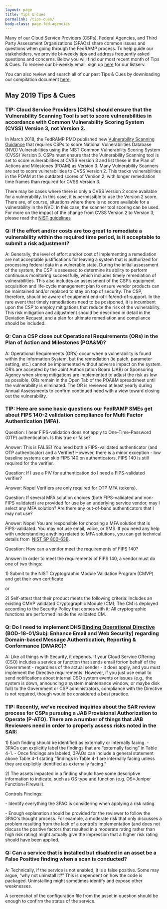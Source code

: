 ```yaml
---
layout: page
title: Tips & Cues
permalink: /tips-cues/
body-class: page-fed-agencies
---
```

Many of our Cloud Service Providers (CSPs), Federal Agencies, and Third Party Assessment Organizations (3PAOs) share common issues and questions when going through the FedRAMP process. To help guide our stakeholders, we provide bi-weekly tips and address frequently asked questions and concerns. Below you will find our most recent month of Tips & Cues. To receive our bi-weekly email, sign up [here](https://public.govdelivery.com/accounts/USGSA/subscriber/new?qsp=USGSA_2224) for our listserv. 

You can also review and search all of our past Tips & Cues by downloading our compilation document <a href="{{site.baseurl}}/assets/resources/documents/FedRAMP_Tips_and_Cues.pdf">here</a>.
<h2>May 2019 Tips & Cues</h2>

<div class="q3">
<h3>TIP: Cloud Service Providers (CSPs) should ensure that the Vulnerability Scanning Tool is set to score vulnerabilities in accordance with Common Vulnerability Scoring System (CVSS) Version 3, not Version 2.</h3>
<p>
  In March 2018, the FedRAMP PMO published new <a href="https://www.fedramp.gov/assets/resources/documents/CSP_Vulnerability_Scanning_Requirements.pdf">Vulnerability Scanning Guidance</a> that requires CSPs to score National Vulnerabilities Database (NVD) Vulnerabilities using the NIST Common Vulnerability Scoring System (CVSS) Version 3. CSPs must ensure that the Vulnerability Scanning tool is set to score vulnerabilities at CVSS Version 3 and list these in the Plan of Actions and Milestones (POAM) as Version 3.
Many Vulnerability Scanners are set to score vulnerabilities to CVSS Version 2. This tracks vulnerabilities in the POAM at the outdated scores of Version 2, with longer remediation time frames than required for CVSS Version 3.
  </p>
  <p>
There may be cases where there is only a CVSS Version 2 score available for a vulnerability. In this case, it is permissible to use the Version 2 score. There are, of course, situations where there is no score available for a vulnerability in the NVD. In this case, the scanner tool scoring can be used. For more on the impact of the change from CVSS Version 2 to Version 3, please read the <a href="https://nvd.nist.gov/vuln-metrics/cvss">NIST guidelines</a>
  </p>
</div>

<div class="q3">
<h3>Q: If the effort and/or costs are too great to remediate a vulnerability within the required time period, is it acceptable to submit a risk adjustment?</h3>
<p>
A: Generally, the level of effort and/or cost of implementing a remediation are not acceptable justifications for leaving a system that is authorized for processing federal data in a vulnerable state.
During the initial assessment of the system, the CSP is assessed to determine its ability to perform continuous monitoring successfully, which includes timely remediation of vulnerabilities. This also includes an assessment of the CSP’s equipment acquisition and life-cycle management plan to ensure vendor products can be maintained and/or replaced to stay on top of security. The CSP, therefore, should be aware of equipment end-of-life/end-of-support.
In the rare event that timely remediations need to be postponed, it is incumbent upon the CSP to employ mitigations that reduce the risk of the vulnerability. This risk mitigation and adjustment should be described in detail in the Deviation Request, and a plan for ultimate remediation and compliance should be included.
  </p>
</div>

<div class="q3">
<h3>Q: Can a CSP close out Operational Requirements (ORs) in the Plan of Action and Milestones (POA&M)?</h3>
<p>
A: Operational Requirements (OR’s) occur when a vulnerability is found within the Information System, but the remediation (ie patch, parameter setting, etc.) cannot be implemented without adverse impact on the system. OR’s are accepted by the Joint Authorization Board (JAB) or Sponsoring Agency when strong mitigations are implemented to adjust the risk as low as possible. ORs remain in the Open Tab of the POA&M spreadsheet until the vulnerability is eliminated. The OR is reviewed at least yearly during Annual Assessments to confirm continued need with a view toward closing out the vulnerability.
</p>
</div>

<div class="q3">
  <h3>TIP: Here are some basic questions our FedRAMP SMEs get about FIPS 140-2 validation compliance for Multi Factor Authentication (MFA).</h3>
<p>
Question: I hear FIPS-validation does not apply to One-Time-Password (OTP) authentication. Is this true or false?
  </p>
<p>
Answer: This is FALSE! You need both a FIPS-validated authenticator (and OTP authenticator) and a Verifier! However, there is a minor exception - low baseline systems can skip FIPS 140 on authenticators. FIPS 140 is still required for the verifier.
</p>
  <p>
Question: If I use a PIV for authentication do I need a FIPS-validated verifier?
</p>
  <p>
Answer: Nope! Verifiers are only required for OTP MFA (tokens).
</p>
  <p>
Question: If several MFA solution choices (both FIPS-validated and non-FIPS validated) are provided for use by an underlying service vendor, may I select any MFA solution? Are there any out-of-band authenticators that I may not use?
</p>
  <p>
Answer: Nope! You are responsible for choosing a MFA solution that is FIPS-validated. You may not use email, voice, or SMS. If you need any help with understanding anything related to MFA solutions, you can get technical details from  <a href="https://nvlpubs.nist.gov/nistpubs/SpecialPublications/NIST.SP.800-63b.pdf">NIST SP 800-63B</a>.
</p>
  <p>
Question: How can a vendor meet the requirements of FIPS 140?
</p>
  <p>
Answer: In order to meet the requirements of FIPS 140, a vendor must do one of two things:
</p>
1) Submit to the NIST Cryptographic Module Validation Program (CMVP) and get their own certificate
</P>
<p>
or
</p>
<p>
2) Self-attest that their product meets the following criteria: Includes an existing CMVP validated Cryptographic Module (CM); The CM is deployed according to the Security Policy that comes with it; All cryptographic functions are performed inside the validated CM.
  </p>
</div>

<div class="q3">
<h3>Q: Do I need to implement DHS <a href="https://cyber.dhs.gov/assets/report/bod-18-01.pdf">Binding Operational Directive </a>(BOD-18-01/Subj: Enhance Email and Web Security) regarding Domain-based Message Authentication, Reporting & Conformance (DMARC)?</h3>
<p>
A: Like all things with Security, it depends. If your Cloud Service Offering (CSO) includes a service or function that sends email for/on behalf of the Government - regardless of the actual sender - it does apply, and you must implement the Directive requirements. However, if you just use email to send notifications about internal CSO system events or issues (e.g., the system is down, announcing a system maintenance window, or maybe disk full) to the Government or CSP administrators, compliance with the Directive is not required, though would be considered a best practice.
</p>
</div>

<div class="q3">
  <h3>TIP: Recently, we’ve received inquiries about the SAR review process for CSPs pursuing a JAB Provisional Authorization to Operate (P-ATO). There are a number of things that JAB Reviewers need in order to properly assess risks noted in the SAR:</h3>
  <p>
1) Each finding should be identified as externally or internally facing.  
- 3PAOs can explicitly label the findings that are “externally facing” in Table 4-1.
- Once findings are labeled, 3PAOs can include a general statement above Table 4-1 stating "findings in Table 4-1 are internally facing unless they are explicitly identified as externally facing.”
  </p>
  <p>
2) The assets impacted in a finding should have some descriptive information to indicate, such as OS type and function (e.g. OS=Juniper Function=Firewall).
</p>
  <p>
Controls Findings:
  </p>
  <p>
- Identify everything the 3PAO is considering when applying a risk rating.
  </p>
  <p>
- Enough explanation should be provided for the reviewer to follow the 3PAO's thought process. For example, a moderate risk that only discusses a problem resulting from the lack of a control’s implementation (and does not discuss the positive factors that resulted in a moderate rating rather than high risk rating) might actually give the impression that a higher risk rating should have been applied.
  </p>
</div>


<div class="q3">
  <h3>Q: Can a service that is installed but disabled in an asset be a False Positive finding when a scan is conducted?</h3>
<p>
A: Technically, if the service is not enabled, it is a false positive. Some may argue, “why not uninstall it?” This is dependent on how the code is packaged. Uninstalling might sometimes identify and expose other weaknesses.
  </p>
  <p>
A screenshot of the configuration file from the asset in question should be enough to confirm the status of the service.
  </p>
</div>
